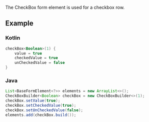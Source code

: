The CheckBox form element is used for a checkbox row.

## Example

### Kotlin
```kotlin
checkBox<Boolean>(1) {
    value = true
    checkedValue = true
    unCheckedValue = false
}
```

### Java
```java
List<BaseFormElement<?>> elements = new ArrayList<>();
CheckBoxBuilder<Boolean> checkBox = new CheckBoxBuilder<>(1);
checkBox.setValue(true);
checkBox.setCheckedValue(true);
checkBox.setUnCheckedValue(false);
elements.add(checkBox.build());
```